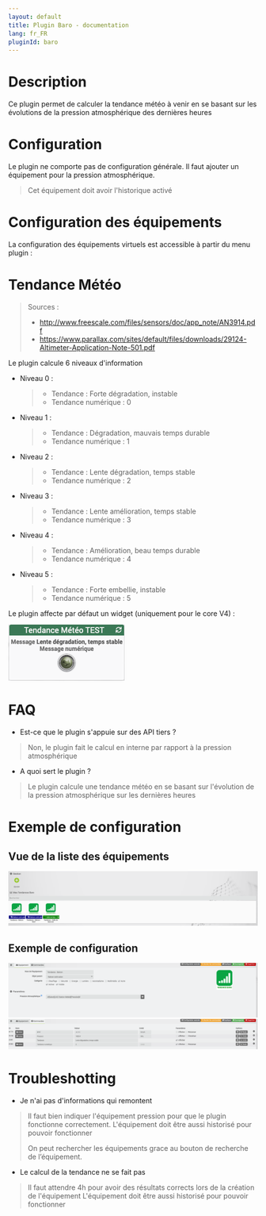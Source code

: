 ```yaml
---
layout: default
title: Plugin Baro - documentation
lang: fr_FR
pluginId: baro
---
```

# Description

Ce plugin permet de calculer la tendance météo à venir en se basant sur les évolutions de la pression atmosphérique des dernières heures

# Configuration

Le plugin ne comporte pas de configuration générale.
Il faut ajouter un équipement pour la pression atmosphérique.
>Cet équipement doit avoir l'historique activé

# Configuration des équipements

La configuration des équipements virtuels est accessible à partir du
menu plugin :

# Tendance Météo
> Sources :
> - <a href="http://www.freescale.com/files/sensors/doc/app_note/AN3914.pdf">http://www.freescale.com/files/sensors/doc/app_note/AN3914.pdf</a>
> - <a href="https://www.parallax.com/sites/default/files/downloads/29124-Altimeter-Application-Note-501.pdf">https://www.parallax.com/sites/default/files/downloads/29124-Altimeter-Application-Note-501.pdf</a>

Le plugin calcule 6 niveaux d'information
- Niveau 0 :
    >- Tendance : Forte dégradation, instable
    >- Tendance numérique : 0
- Niveau 1 :
    >- Tendance : Dégradation, mauvais temps durable
    >- Tendance numérique : 1
- Niveau 2 :
    >- Tendance : Lente dégradation, temps stable
    >- Tendance numérique : 2
- Niveau 3 :
    >- Tendance : Lente amélioration, temps stable
    >- Tendance numérique : 3
- Niveau 4 :
    >- Tendance : Amélioration, beau temps durable
    >- Tendance numérique : 4
- Niveau 5 :
    >- Tendance : Forte embellie, instable
    >- Tendance numérique : 5

Le plugin affecte par défaut un widget (uniquement pour le core V4) :<br/>

![Visu Tendance](../images/visu_tendance.png)

# FAQ

-   Est-ce que le plugin s'appuie sur des API tiers ?

>Non, le plugin fait le calcul en interne par rapport à la pression atmosphérique

-   A quoi sert le plugin ?

>Le plugin calcule une tendance météo en se basant sur l'évolution de la pression atmosphérique sur les dernières heures

# Exemple de configuration
## Vue de la liste des équipements

![exemple vue d'ensemble](../images/vue.png)

## Exemple de configuration

![exemple équipement](../images/equipement.png)
![exemple commandes](../images/commandes.png)


# Troubleshotting
- Je n'ai pas d'informations qui remontent

> Il faut bien indiquer l'équipement pression pour que le plugin fonctionne correctement. L'équipement doit être aussi historisé pour pouvoir fonctionner
>
> On peut rechercher les équipements grace au bouton de recherche de l’équipement.

- Le calcul de la tendance ne se fait pas
>Il faut attendre 4h pour avoir des résultats corrects lors de la création de l'équipement
>L'équipement doit être aussi historisé pour pouvoir fonctionner